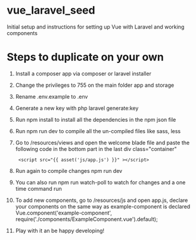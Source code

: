 # vue_laravel_seed
Initial setup and instructions for setting up Vue with Laravel and working components

# Steps to duplicate on your own
1. Install a composer app via composer or laravel installer
2. Change the privileges to 755 on the main folder app and storage
3. Rename .env.example to .env
4. Generate a new key with php laravel generate:key
5. Run npm install to install all the dependencies in the npm json file
6. Run npm run dev to compile all the un-compiled files like sass, less
7. Go to /resources/views and open the welcome blade file and paste the following code in the bottom part in the last div class="container"

    <div id="app">
      <example-component></example-component>
		</div>

		<script src="{{ asset('js/app.js') }}" ></script>

8. Run again to compile changes npm run dev
9. You can also run npm run watch-poll to watch for changes and a one time command run
10. To add new components, go to /resources/js and open app.js, declare your components on the same way as example-component is declared
Vue.component('example-component', require('./components/ExampleComponent.vue').default);
11. Play with it an be happy developing!
